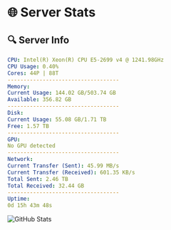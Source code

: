 # 🌐 Server Stats
## 🔍 Server Info
```yaml
CPU: Intel(R) Xeon(R) CPU E5-2699 v4 @ 1241.98GHz
CPU Usage: 0.40%
Cores: 44P | 88T
-----------------------------------
Memory:
Current Usage: 144.02 GB/503.74 GB
Available: 356.82 GB
-----------------------------------
Disk:
Current Usage: 55.08 GB/1.71 TB
Free: 1.57 TB
-----------------------------------
GPU:
No GPU detected
-----------------------------------
Network:
Current Transfer (Sent): 45.99 MB/s
Current Transfer (Received): 601.35 KB/s
Total Sent: 2.46 TB
Total Received: 32.44 GB
-----------------------------------
Uptime:
0d 15h 43m 48s
```
![GitHub Stats](https://img.shields.io/badge/Updated-2025-03-08_13:06:37-blue)